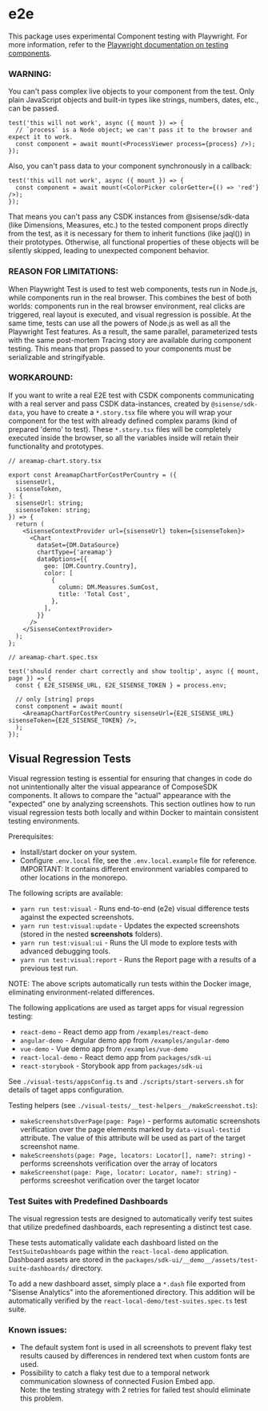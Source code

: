# e2e

This package uses experimental Component testing with Playwright. For more information, refer to the [Playwright documentation on testing components](https://playwright.dev/docs/test-components).

### WARNING:

You can't pass complex live objects to your component from the test. Only plain JavaScript objects and built-in types like strings, numbers, dates, etc., can be passed.

```tsx
test('this will not work', async ({ mount }) => {
  // `process` is a Node object; we can't pass it to the browser and expect it to work.
  const component = await mount(<ProcessViewer process={process} />);
});
```

Also, you can't pass data to your component synchronously in a callback:

```tsx
test('this will not work', async ({ mount }) => {
  const component = await mount(<ColorPicker colorGetter={() => 'red'} />);
});
```

That means you can't pass any CSDK instances from @sisense/sdk-data (like Dimensions, Measures, etc.) to the tested component props directly from the test, as it is necessary for them to inherit functions (like jaql()) in their prototypes. Otherwise, all functional properties of these objects will be silently skipped, leading to unexpected component behavior.

### REASON FOR LIMITATIONS:

When Playwright Test is used to test web components, tests run in Node.js, while components run in the real browser. This combines the best of both worlds: components run in the real browser environment, real clicks are triggered, real layout is executed, and visual regression is possible. At the same time, tests can use all the powers of Node.js as well as all the Playwright Test features. As a result, the same parallel, parameterized tests with the same post-mortem Tracing story are available during component testing. This means that props passed to your components must be serializable and stringifyable.

### WORKAROUND:

If you want to write a real E2E test with CSDK components communicating with a real server and pass CSDK data-instances, created by `@sisense/sdk-data`, you have to create a `*.story.tsx` file where you will wrap your component for the test with already defined complex params (kind of prepared 'demo' to test). These `*.story.tsx` files will be completely executed inside the browser, so all the variables inside will retain their functionality and prototypes.

```tsx
// areamap-chart.story.tsx

export const AreamapChartForCostPerCountry = ({
  sisenseUrl,
  sisenseToken,
}: {
  sisenseUrl: string;
  sisenseToken: string;
}) => {
  return (
    <SisenseContextProvider url={sisenseUrl} token={sisenseToken}>
      <Chart
        dataSet={DM.DataSource}
        chartType={'areamap'}
        dataOptions={{
          geo: [DM.Country.Country],
          color: [
            {
              column: DM.Measures.SumCost,
              title: 'Total Cost',
            },
          ],
        }}
      />
    </SisenseContextProvider>
  );
};
```

```tsx
// areamap-chart.spec.tsx

test('should render chart correctly and show tooltip', async ({ mount, page }) => {
  const { E2E_SISENSE_URL, E2E_SISENSE_TOKEN } = process.env;

  // only [string] props
  const component = await mount(
    <AreamapChartForCostPerCountry sisenseUrl={E2E_SISENSE_URL} sisenseToken={E2E_SISENSE_TOKEN} />,
  );
});
```

## Visual Regression Tests

Visual regression testing is essential for ensuring that changes in code do not unintentionally alter the visual appearance of ComposeSDK components. It allows to compare the "actual" appearance with the "expected" one by analyzing screenshots. This section outlines how to run visual regression tests both locally and within Docker to maintain consistent testing environments.

Prerequisites:

- Install/start docker on your system.
- Configure `.env.local` file, see the `.env.local.example` file for reference.
  IMPORTANT: It contains different environment variables compared to other locations in the monorepo.

The following scripts are available:

- `yarn run test:visual` - Runs end-to-end (e2e) visual difference tests against the expected screenshots.
- `yarn run test:visual:update` - Updates the expected screenshots (stored in the nested **screenshots** folders).
- `yarn run test:visual:ui` - Runs the UI mode to explore tests with advanced debugging tools.
- `yarn run test:visual:report` - Runs the Report page with a results of a previous test run.

NOTE: The above scripts automatically run tests within the Docker image, eliminating environment-related differences.

The following applications are used as target apps for visual regression testing:

- `react-demo` - React demo app from `/examples/react-demo`
- `angular-demo` - Angular demo app from `/examples/angular-demo`
- `vue-demo` - Vue demo app from `/examples/vue-demo`
- `react-local-demo` - React demo app from `packages/sdk-ui`
- `react-storybook` - Storybook app from `packages/sdk-ui`

See `./visual-tests/appsConfig.ts` and `./scripts/start-servers.sh` for details of taget apps configuration.

Testing helpers (see `./visual-tests/__test-helpers__/makeScreenshot.ts`):

- `makeScreenshotsOverPage(page: Page)` - performs automatic screenshots verification over the page elements marked by `data-visual-testid` attribute. The value of this attribute will be used as part of the target screenshot name.
- `makeScreenshots(page: Page, locators: Locator[], name?: string)` - performs screenshots verification over the array of locators
- `makeScreenshot(page: Page, locator: Locator, name?: string)` - performs screeshot verification over the target locator

### Test Suites with Predefined Dashboards

The visual regression tests are designed to automatically verify test suites that utilize predefined dashboards, each representing a distinct test case.

These tests automatically validate each dashboard listed on the `TestSuiteDashboards` page within the `react-local-demo` application. Dashboard assets are stored in the `packages/sdk-ui/__demo__/assets/test-suite-dashboards/` directory.

To add a new dashboard asset, simply place a `*.dash` file exported from "Sisense Analytics" into the aforementioned directory. This addition will be automatically verified by the `react-local-demo/test-suites.spec.ts` test suite.

### Known issues:

- The default system font is used in all screenshots to prevent flaky test results caused by differences in rendered text when custom fonts are used.
- Possibility to catch a flaky test due to a temporal network communication slowness of connected Fusion Embed app.\
  Note: the testing strategy with 2 retries for failed test should eliminate this problem.
